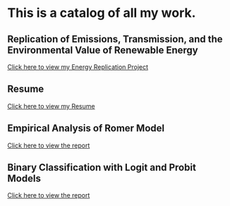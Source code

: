 # This is a catalog of all my work.

##  Replication of Emissions, Transmission, and the Environmental Value of Renewable Energy
[Click here to view my Energy Replication Project ](https://portfolio.github.io/replication-proj-break.html)

## Resume
[Click here to view my Resume](https://tjb510.github.io/Tyler_Brown_Resume10.8.24.html)

## Empirical Analysis of Romer Model
[Click here to view the report](https://tjb510.github.io/Tyler_Brown_STAT331_Final_Project.html)

## Binary Classification with Logit and Probit Models
[Click here to view the report](https://tjb510.github.io/STAT434_Final_Project.html)



